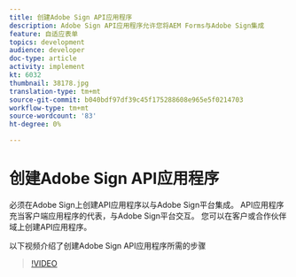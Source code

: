 ```yaml
---
title: 创建Adobe Sign API应用程序
description: Adobe Sign API应用程序允许您将AEM Forms与Adobe Sign集成
feature: 自适应表单
topics: development
audience: developer
doc-type: article
activity: implement
kt: 6032
thumbnail: 38178.jpg
translation-type: tm+mt
source-git-commit: b040bdf97df39c45f175288608e965e5f0214703
workflow-type: tm+mt
source-wordcount: '83'
ht-degree: 0%

---
```


# 创建Adobe Sign API应用程序

必须在Adobe Sign上创建API应用程序以与Adobe Sign平台集成。 API应用程序充当客户端应用程序的代表，与Adobe Sign平台交互。 您可以在客户或合作伙伴域上创建API应用程序。

以下视频介绍了创建Adobe Sign API应用程序所需的步骤

>[!VIDEO](https://video.tv.adobe.com/v/38178/?quality=9&learn=on)
